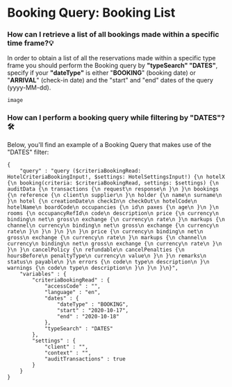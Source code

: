 ﻿---
sidebar_position: 3
---

# Booking Query: Booking List

### How can I retrieve a list of all bookings made within a specific time frame?💡
In order to obtain a list of all the reservations made within a specific type frame you should perform the Booking query by **"typeSearch" "DATES"**, specify if your **"dateType"** is either "**BOOKING**" (booking date) or "**ARRIVAL**" (check-in date) and the "start" and "end" dates of the query (yyyy-MM-dd).

```
image
```

### How can I perform a booking query while filtering by "DATES"?🛠️
Below, you'll find an example of a Booking Query that makes use of the "DATES" filter:

```
{
    "query" : "query ($criteriaBookingRead: HotelCriteriaBookingInput!, $settings: HotelSettingsInput!) {\n hotelX {\n booking(criteria: $criteriaBookingRead, settings: $settings) {\n auditData {\n transactions {\n request\n response\n }\n }\n bookings {\n reference {\n client\n supplier\n }\n holder {\n name\n surname\n }\n hotel {\n creationDate\n checkIn\n checkOut\n hotelCode\n hotelName\n boardCode\n occupancies {\n id\n paxes {\n age\n }\n }\n rooms {\n occupancyRefId\n code\n description\n price {\n currency\n binding\n net\n gross\n exchange {\n currency\n rate\n }\n markups {\n channel\n currency\n binding\n net\n gross\n exchange {\n currency\n rate\n }\n }\n }\n }\n }\n price {\n currency\n binding\n net\n gross\n exchange {\n currency\n rate\n }\n markups {\n channel\n currency\n binding\n net\n gross\n exchange {\n currency\n rate\n }\n }\n }\n cancelPolicy {\n refundable\n cancelPenalties {\n hoursBefore\n penaltyType\n currency\n value\n }\n }\n remarks\n status\n payable\n }\n errors {\n code\n type\n description\n }\n warnings {\n code\n type\n description\n }\n }\n }\n}",
    "variables" : {
        "criteriaBookingRead" : {
            "accessCode" : "",
            "language" : "en",
            "dates" : {
                "dateType" : "BOOKING",
                "start" : "2020-10-17",
                "end" : "2020-10-18"
            },
            "typeSearch" : "DATES"
        },
        "settings" : {
            "client" : "",
            "context" : "",
            "auditTransactions" : true
        }
    }
}
```